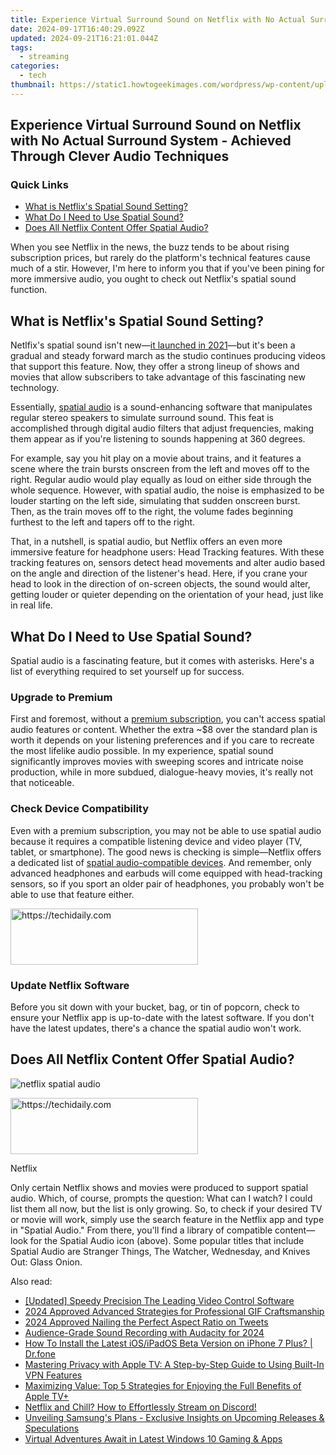 ```yaml
---
title: Experience Virtual Surround Sound on Netflix with No Actual Surround System - Achieved Through Clever Audio Techniques
date: 2024-09-17T16:40:29.092Z
updated: 2024-09-21T16:21:01.044Z
tags:
  - streaming
categories:
  - tech
thumbnail: https://static1.howtogeekimages.com/wordpress/wp-content/uploads/2024/05/netflix-logo-on-a-tv-with-a-headset-and-some-speaker-icons-around-it.jpg
---
```


## Experience Virtual Surround Sound on Netflix with No Actual Surround System - Achieved Through Clever Audio Techniques

### Quick Links

* [What is Netflix's Spatial Sound Setting?](https://hardware-help.techidaily.com/1722965194100-download-the-driver-package-which-typically-includes-a-setup-file-along-with-necessary-software-tools/)
* [What Do I Need to Use Spatial Sound?](https://youtube-blog.techidaily.com/cket-your-subscribers-with-these-easy-strategies-for-2024/)
* [Does All Netflix Content Offer Spatial Audio?](https://apple-account.techidaily.com/how-to-delete-icloud-account-remove-your-apple-id-permanently-from-iphone-13-mini-by-drfone-ios/)

 When you see Netflix in the news, the buzz tends to be about rising subscription prices, but rarely do the platform's technical features cause much of a stir. However, I'm here to inform you that if you've been pining for more immersive audio, you ought to check out Netflix's spatial sound function.

##  What is Netflix's Spatial Sound Setting?

 Netlfix's spatial sound isn't new—[it launched in 2021](https://smart-video-editing.techidaily.com/new-2024-approved-mastering-adobe-premiere-top-6-tricks-for-professional-grade-videos/)—but it's been a gradual and steady forward march as the studio continues producing videos that support this feature. Now, they offer a strong lineup of shows and movies that allow subscribers to take advantage of this fascinating new technology.

 Essentially, [spatial audio](https://android-unlock.techidaily.com/in-2024-pattern-locks-are-unsafe-secure-your-samsung-galaxy-a14-5g-phone-now-with-these-tips-by-drfone-android/) is a sound-enhancing software that manipulates regular stereo speakers to simulate surround sound. This feat is accomplished through digital audio filters that adjust frequencies, making them appear as if you're listening to sounds happening at 360 degrees.

 For example, say you hit play on a movie about trains, and it features a scene where the train bursts onscreen from the left and moves off to the right. Regular audio would play equally as loud on either side through the whole sequence. However, with spatial audio, the noise is emphasized to be louder starting on the left side, simulating that sudden onscreen burst. Then, as the train moves off to the right, the volume fades beginning furthest to the left and tapers off to the right.

 That, in a nutshell, is spatial audio, but Netflix offers an even more immersive feature for headphone users: Head Tracking features. With these tracking features on, sensors detect head movements and alter audio based on the angle and direction of the listener's head. Here, if you crane your head to look in the direction of on-screen objects, the sound would alter, getting louder or quieter depending on the orientation of your head, just like in real life.

##  What Do I Need to Use Spatial Sound?

 Spatial audio is a fascinating feature, but it comes with asterisks. Here's a list of everything required to set yourself up for success.

###  Upgrade to Premium

 First and foremost, without a [premium subscription](https://help.netflix.com/en/node/24926), you can't access spatial audio features or content. Whether the extra \~$8 over the standard plan is worth it depends on your listening preferences and if you care to recreate the most lifelike audio possible. In my experience, spatial sound significantly improves movies with sweeping scores and intricate noise production, while in more subdued, dialogue-heavy movies, it's really not that noticeable.

###  Check Device Compatibility

 Even with a premium subscription, you may not be able to use spatial audio because it requires a compatible listening device and video player (TV, tablet, or smartphone). The good news is checking is simple—Netflix offers a dedicated list of [spatial audio-compatible devices](http://help.netflix.com/en/node/126405#:~:text=Netflix%20spatial%20audio%20is%20available%20on%20the%20Premium,equipment.%20It%20works%20on%20all%20Netflix%20supported%20devices.). And remember, only advanced headphones and earbuds will come equipped with head-tracking sensors, so if you sport an older pair of headphones, you probably won't be able to use that feature either.

<!-- affiliate ads begin -->
<a href="https://aligracehair.sjv.io/c/5597632/2135370/19272" target="_top" id="2135370">
  <img src="//a.impactradius-go.com/display-ad/19272-2135370" border="0" alt="https://techidaily.com" width="300" height="90"/>
</a>
<img height="0" width="0" src="https://aligracehair.sjv.io/i/5597632/2135370/19272" style="position:absolute;visibility:hidden;" border="0" />
<!-- affiliate ads end -->

###  Update Netflix Software

 Before you sit down with your bucket, bag, or tin of popcorn, check to ensure your Netflix app is up-to-date with the latest software. If you don't have the latest updates, there's a chance the spatial audio won't work.

##  Does All Netflix Content Offer Spatial Audio?

![netflix spatial audio](https://static1.howtogeekimages.com/wordpress/wp-content/uploads/2024/05/netflix-spatial-audio.png) 

<!-- affiliate ads begin -->
<a href="https://aligracehair.sjv.io/c/5597632/2135400/19272" target="_top" id="2135400">
  <img src="//a.impactradius-go.com/display-ad/19272-2135400" border="0" alt="https://techidaily.com" width="300" height="90"/>
</a>
<img height="0" width="0" src="https://aligracehair.sjv.io/i/5597632/2135400/19272" style="position:absolute;visibility:hidden;" border="0" />
<!-- affiliate ads end -->

Netflix

 Only certain Netflix shows and movies were produced to support spatial audio. Which, of course, prompts the question: What can I watch? I could list them all now, but the list is only growing. So, to check if your desired TV or movie will work, simply use the search feature in the Netflix app and type in "Spatial Audio." From there, you'll find a library of compatible content—look for the Spatial Audio icon (above). Some popular titles that include Spatial Audio are Stranger Things, The Watcher, Wednesday, and Knives Out: Glass Onion.

<ins class="adsbygoogle"
     style="display:block"
     data-ad-format="autorelaxed"
     data-ad-client="ca-pub-7571918770474297"
     data-ad-slot="1223367746"></ins>

<ins class="adsbygoogle"
     style="display:block"
     data-ad-client="ca-pub-7571918770474297"
     data-ad-slot="8358498916"
     data-ad-format="auto"
     data-full-width-responsive="true"></ins>

<span class="atpl-alsoreadstyle">Also read:</span>
<div><ul>
<li><a href="https://extra-guidance.techidaily.com/updated-speedy-precision-the-leading-video-control-software/"><u>[Updated] Speedy Precision The Leading Video Control Software</u></a></li>
<li><a href="https://fox-info.techidaily.com/2024-approved-advanced-strategies-for-professional-gif-craftsmanship/"><u>2024 Approved Advanced Strategies for Professional GIF Craftsmanship</u></a></li>
<li><a href="https://twitter-videos.techidaily.com/2024-approved-nailing-the-perfect-aspect-ratio-on-tweets/"><u>2024 Approved Nailing the Perfect Aspect Ratio on Tweets</u></a></li>
<li><a href="https://extra-lessons.techidaily.com/audience-grade-sound-recording-with-audacity-for-2024/"><u>Audience-Grade Sound Recording with Audacity for 2024</u></a></li>
<li><a href="https://blog-min.techidaily.com/how-to-install-the-latest-iosipados-beta-version-on-iphone-7-plus-drfone-by-drfone-ios-system-repair-ios-system-repair/"><u>How To Install the Latest iOS/iPadOS Beta Version on iPhone 7 Plus? | Dr.fone</u></a></li>
<li><a href="https://media-tips.techidaily.com/mastering-privacy-with-apple-tv-a-step-by-step-guide-to-using-built-in-vpn-features/"><u>Mastering Privacy with Apple TV: A Step-by-Step Guide to Using Built-In VPN Features</u></a></li>
<li><a href="https://media-tips.techidaily.com/maximizing-value-top-5-strategies-for-enjoying-the-full-benefits-of-apple-tvplus/"><u>Maximizing Value: Top 5 Strategies for Enjoying the Full Benefits of Apple TV+</u></a></li>
<li><a href="https://media-tips.techidaily.com/netflix-and-chill-how-to-effortlessly-stream-on-discord/"><u>Netflix and Chill? How to Effortlessly Stream on Discord!</u></a></li>
<li><a href="https://tech-recovery.techidaily.com/unveiling-samsungs-plans-exclusive-insights-on-upcoming-releases-and-speculations/"><u>Unveiling Samsung's Plans - Exclusive Insights on Upcoming Releases & Speculations</u></a></li>
<li><a href="https://fox-blue.techidaily.com/virtual-adventures-await-in-latest-windows-10-gaming-and-apps/"><u>Virtual Adventures Await in Latest Windows 10 Gaming & Apps</u></a></li>
</ul></div>

